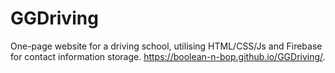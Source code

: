 # GGDriving
One-page website for a driving school, utilising HTML/CSS/Js and Firebase for contact information storage.
https://boolean-n-bop.github.io/GGDriving/.
